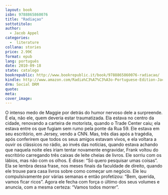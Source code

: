 ```yaml
---
layout: book
isbn: 9788865860076
title: "Radiaçao"
sottotitolo:
author:
  - Jacob Appel 
categories:
  -  literature
collana: stories
price: 2.99€
format: epub
lang: português
date: 2010-09-18
state: catalogo
bookrepublic: http://www.bookrepublic.it/book/9788865860076-radiacao/
kindle: http://www.amazon.com/Radia%C3%A7%C3%A3o-Portuguese-Edition-Jacob-Appel-ebook/dp/B0042RUNJA/
drm: Social DRM
quote:
meta:
cover_image:
---
```

O intenso medo de Maggie por detrás do humor nervoso dele a surpreende. É ela, não ele, quem deveria estar traumatizada. Ela estava no centro da cidade, renovando a carteira de motorista, quando o Trade Center caiu; ela estava entre os que fugiam sem rumo pela ponte da Rua 59. Ele estava em seu escritório, em Jersey, vendo a CNN. Mas, três dias após a tragédia, após conferirem que todos os seus amigos estavam vivos, e ela voltara a ouvir os clássicos no rádio, ao invés das notícias, quando estava achando que naquela noite eles iriam tentar novamente engravidar, Frank voltou do escritório carregando três caixas de leite cheias de livros. Ele sorriu com os lábios, mas não com os olhos. E disse: “Só quero pesquisar umas coisas”. Ela se lembra dessa frase, nos meses finais da faculdade de direito, quando ele trouxe para casa livros sobre como começar um negócio. Ele leu compulsivamente por várias semanas e então profetizou: “Bem, querida, vamos ficar ricos”. Agora ele fecha com força o último dos seus volumes e anuncia, com a mesma certeza: “Vamos todos morrer”.
